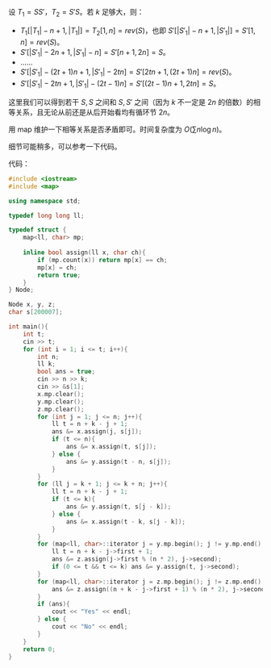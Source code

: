 设 $T_1 = SS'$，$T_2 = S'S$。若 $k$ 足够大，则：

- $T_1[|T_1| - n + 1, |T_1|] = T_2[1, n] = rev(S)$，也即 $S'[|S'_1| - n + 1, |S'_1|] = S'[1, n] = rev(S)$。
- $S'[|S'_1| - 2n + 1, |S'_1| - n] = S'[n + 1, 2n] = S$。
- ……
- $S'[|S'_1| - (2t + 1)n + 1, |S'_1| - 2tn] = S'[2tn + 1, (2t + 1)n] = rev(S)$。
- $S'[|S'_1| - 2tn + 1, |S'_1| - (2t - 1)n] = S'[(2t - 1)n + 1, 2tn] = S$。

这里我们可以得到若干 $S, S$ 之间和 $S, S'$ 之间（因为 $k$ 不一定是 $2n$ 的倍数）的相等关系，且无论从前还是从后开始看均有循环节 $2n$。

用 map 维护一下相等关系是否矛盾即可。时间复杂度为 $O(\sum n \log n)$。

细节可能稍多，可以参考一下代码。

代码：
```cpp
#include <iostream>
#include <map>

using namespace std;

typedef long long ll;

typedef struct {
	map<ll, char> mp;
	
	inline bool assign(ll x, char ch){
		if (mp.count(x)) return mp[x] == ch;
		mp[x] = ch;
		return true;
	}
} Node;

Node x, y, z;
char s[200007];

int main(){
	int t;
	cin >> t;
	for (int i = 1; i <= t; i++){
		int n;
		ll k;
		bool ans = true;
		cin >> n >> k;
		cin >> &s[1];
		x.mp.clear();
		y.mp.clear();
		z.mp.clear();
		for (int j = 1; j <= n; j++){
			ll t = n + k - j + 1;
			ans &= x.assign(j, s[j]);
			if (t <= n){
				ans &= x.assign(t, s[j]);
			} else {
				ans &= y.assign(t - n, s[j]);
			}
		}
		for (ll j = k + 1; j <= k + n; j++){
			ll t = n + k - j + 1;
			if (t <= k){
				ans &= y.assign(t, s[j - k]);
			} else {
				ans &= x.assign(t - k, s[j - k]);
			}
		}
		for (map<ll, char>::iterator j = y.mp.begin(); j != y.mp.end(); j++){
			ll t = n + k - j->first + 1;
			ans &= z.assign(j->first % (n * 2), j->second);
			if (0 <= t && t <= k) ans &= y.assign(t, j->second);
		}
		for (map<ll, char>::iterator j = z.mp.begin(); j != z.mp.end(); j++){
			ans &= z.assign((n + k - j->first + 1) % (n * 2), j->second);
		}
		if (ans){
			cout << "Yes" << endl;
		} else {
			cout << "No" << endl;
		}
	}
	return 0;
}
```
